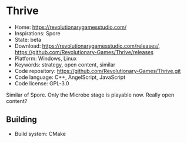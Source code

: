 # Thrive

- Home: https://revolutionarygamesstudio.com/
- Inspirations: Spore
- State: beta
- Download: https://revolutionarygamesstudio.com/releases/, https://github.com/Revolutionary-Games/Thrive/releases
- Platform: Windows, Linux
- Keywords: strategy, open content, similar
- Code repository: https://github.com/Revolutionary-Games/Thrive.git
- Code language: C++, AngelScript, JavaScript
- Code license: GPL-3.0

Similar of Spore.
Only the Microbe stage is playable now. Really open content?

## Building

- Build system: CMake
